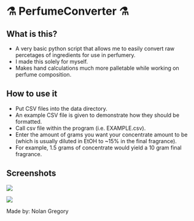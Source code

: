 # :alembic: PerfumeConverter :alembic:

## What is this?
- A very basic python script that allows me to easily convert raw percetages of ingredients for use in perfumery.
- I made this solely for myself.
- Makes hand calculations much more palletable while working on perfume composition.

## How to use it
- Put CSV files into the data directory.
- An example CSV file is given to demonstrate how they should be formatted.
- Call csv file within the program (i.e. EXAMPLE.csv).
- Enter the amount of grams you want your concentrate amount to be (which is usually diluted in EtOH to ~15% in the final fragrance).
- For example, 1.5 grams of concentrate would yield a 10 gram final fragrance.

## Screenshots

![](https://imgur.com/FqyuI5f.png)

![](https://imgur.com/xZmC3lX.png)

Made by: Nolan Gregory
